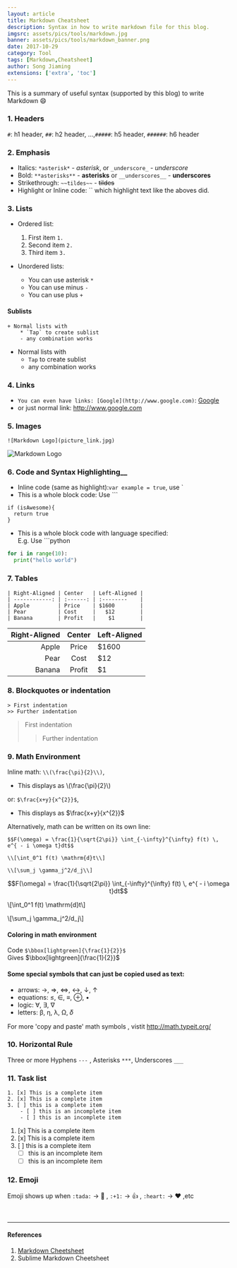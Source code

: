 ```yaml
---
layout: article
title: Markdown Cheatsheet
description: Syntax in how to write markdown file for this blog.
imgsrc: assets/pics/tools/markdown.jpg
banner: assets/pics/tools/markdown_banner.png
date: 2017-10-29
category: Tool
tags: [Markdown,Cheatsheet]
author: Song Jiaming
extensions: ['extra', 'toc']
---
```

This is a summary of useful syntax (supported by this blog) to write Markdown :smile:

### __1. Headers__
`#`: h1 header, `##`: h2 header, ...,`#####`: h5 header, `######`: h6 header


### __2. Emphasis__
- Italics: `*asterisk*` - *asterisk*, or `_underscore_` - _underscore_
- Bold: `**asterisks**` - **asterisks** or `__underscores__` - __underscores__
- Strikethrough: `~~tildes~~` - ~~tildes~~
- Highlight or Inline code: `` which highlight text like the aboves did.


### 3. __Lists__
- Ordered list:
    1. First item `1. `
    2. Second item `2. `
    3. Third item `3. `

- Unordered lists:
    * You can use asterisk `*`
    * You can use minus `-` 
    * You can use plus `+`

#### Sublists
```
+ Normal lists with
    * `Tap` to create sublist
    - any combination works
```
+ Normal lists with
    * `Tap` to create sublist
    - any combination works


### __4. Links__
- `You can even have links: [Google](http://www.google.com)`: [Google](http://www.google.com)
- or just normal link: http://www.google.com

### __5. Images__
`![Markdown Logo](picture_link.jpg)`<br>

![Markdown Logo]({{site.baseurl}}/assets/pics/tools/markdown.jpg)

### __6. Code and Syntax Highlighting____

- Inline code (same as highlight):`var example = true`, use `
- This is a whole block code: Use ```
```
if (isAwesome){
  return true
}
```

- This is a whole block code with language specified:<br>
E.g. Use ```python 
```python
for i in range(10):
  print("hello world")
```

### __7. Tables__
```
| Right-Aligned | Center   | Left-Aligned |
| ------------: | :------: | :--------    |
| Apple         | Price    | $1600        |
| Pear          | Cost     |   $12        |
| Banana        | Profit   |    $1        |
```

| Right-Aligned      |  Center   | Left-Aligned |
| --------: | :-------: | :---- |
| Apple     | Price     | $1600 |
| Pear      | Cost      |   $12 |
| Banana    | Profit    |    $1 |

### __8. Blockquotes or indentation__
```
> First indentation
>> Further indentation
```
> First indentation
>> Further indentation


### __9. Math Environment__
Inline math: `\\(\frac{\pi}{2}\\)`,<br>
- This displays as \\(\frac{\pi}{2}\\)

or: `$\frac{x+y}{x^{2}}$`,<br>
- This displays as $\frac{x+y}{x^{2}}$

Alternatively, math can be written on its own line:

```
$$F(\omega) = \frac{1}{\sqrt{2\pi}} \int_{-\infty}^{\infty} f(t) \, e^{ - i \omega t}dt$$

\\[\int_0^1 f(t) \mathrm{d}t\\]

\\[\sum_j \gamma_j^2/d_j\\]
```

$$F(\omega) = \frac{1}{\sqrt{2\pi}} \int_{-\infty}^{\infty} f(t) \, e^{ - i \omega t}dt$$

\\[\int_0^1 f(t) \mathrm{d}t\\]

\\[\sum_j \gamma_j^2/d_j\\]

#### Coloring in math environment
Code `$\bbox[lightgreen]{\frac{1}{2}}$`<br>
Gives $\bbox[lightgreen]{\frac{1}{2}}$

#### Some special symbols that can just be copied used as text:
- arrows: →, ⇒, ⇔, ↔, ↓, ↑
- equations: ≤, ∈, ≡, ⊕, •
- logic: ∀, ∃, ∇
- letters: β, η, λ, Ω, 𝛿

For more 'copy and paste' math symbols , vistit http://math.typeit.org/


### __10. Horizontal Rule__
Three or more Hyphens `---` , Asterisks `***`, Underscores `___`

### __11. Task list__
```
1. [x] This is a complete item
2. [x] This is a complete item
3. [ ] this is a complete item
    - [ ] this is an incomplete item
    - [ ] this is an incomplete item
```

1. [x] This is a complete item
2. [x] This is a complete item
3. [ ] this is a complete item
    - [ ] this is an incomplete item
    - [ ] this is an incomplete item

### __12. Emoji__
Emoji shows up when `:tada:` -> :tada: , `:+1:` -> :+1: , `:heart:` -> :heart: ,etc

<br>

----
#### References
1. [Markdown Cheetsheet](https://github.com/adam-p/markdown-here/wiki/Markdown-Cheatsheet)
2. Sublime Markdown Cheetsheet